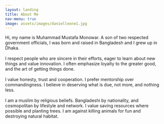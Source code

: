 ```yaml
---
layout: landing
title: About Me
nav-menu: true
image: assets/images/danielleone1.jpg
---
```


<!-- Main -->
<div id="main">

<!-- One -->
<section id="one">
	<div class="inner">
		<p> Hi, my name is Muhammad Mustafa Monowar. A son of two respected government officials, I was born and raised in Bangladesh and I grew up in Dhaka.
	<br>
	<br>
		I respect people who are sincere in their efforts, eager to learn about new things and value innovation. I often emphasize loyalty to the greater good, and the art of getting things done.
<br>
<br>
		I value honesty, trust and cooperation. I prefer mentorship over commandingness. I believe in deserving what is due, not more, and nothing less.
<br>
<br>
		I am a muslim by religious beliefs. Bangladeshi by nationality, and cosmopolitan by lifestyle and network. I value saving resources where possible and planting trees. I am against killing animals for fun and destroying natural habitat.
</p>
	</div>
</section>




